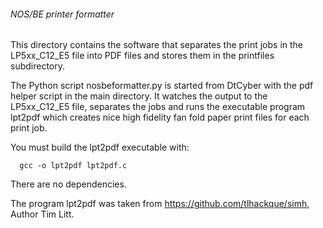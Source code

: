 ###### NOS/BE printer formatter

This directory contains the software that separates the print jobs in the
LP5xx_C12_E5 file into PDF files and stores them in the printfiles subdirectory.

The Python script nosbeformatter.py is started from DtCyber with the pdf
helper script in the main directory. It watches the output to the
LP5xx_C12_E5 file, separates the jobs and runs the executable program
lpt2pdf which creates nice high fidelity fan fold paper print files for each
print job.

You must build the lpt2pdf executable with:

      gcc -o lpt2pdf lpt2pdf.c

There are no dependencies.

The program lpt2pdf was taken from https://github.com/tlhackque/simh, Author Tim Litt.
